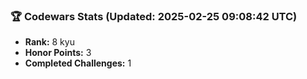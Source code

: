 ### 🏆 Codewars Stats (Updated: 2025-02-25 09:08:42 UTC)

- **Rank:** 8 kyu
- **Honor Points:** 3
- **Completed Challenges:** 1
